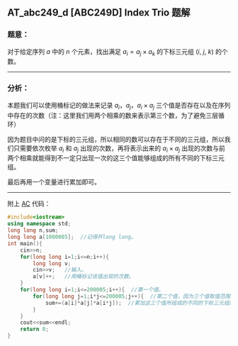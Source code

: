 ## AT_abc249_d [ABC249D] Index Trio 题解
### 题意：
对于给定序列 $a$ 中的 $n$ 个元素，找出满足 $a_i=a_j \times a_k$ 的下标三元组 $(i,\ j,\ k)$ 的个数。

------------

### 分析：
本题我们可以使用桶标记的做法来记录 $a_i$，$a_j$，$a_i \times a_j$ 三个值是否存在以及在序列中存在的次数（注：这里我们用两个相乘的数来表示第三个数，为了避免三层循环）

因为题目中问的是下标的三元组，所以相同的数可以存在于不同的三元组，所以我们只需要依次枚举 $a_i$ 和 $a_j$ 出现的次数，再将表示出来的 $a_i \times a_j$ 出现的次数与前两个相乘就能得到不一定只出现一次的这三个值能够组成的所有不同的下标三元组。

最后再用一个变量进行累加即可。

------------

附上 [AC](https://www.luogu.com.cn/record/118238267) 代码：
```cpp
#include<iostream>
using namespace std;
long long n,sum;
long long a[1000005];  //记得开long long。
int main(){
	cin>>n;
	for(long long i=1;i<=n;i++){
		long long v;
		cin>>v;   //输入。
		a[v]++;   //用桶标记该值出现的次数。
	}
	for(long long i=1;i<=200005;i++){  //第一个值。
		for(long long j=1;i*j<=200005;j++){  //第二个值，因为三个值取值范围一样，所以可以优化。
			sum+=(a[i]*a[j]*a[i*j]);  //累加这三个值所组成的不同的下标三元组的数量。
		}
	}
	cout<<sum<<endl;
	return 0;
}
```
